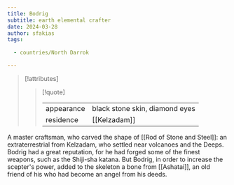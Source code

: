 ```yaml
---
title: Bodrig
subtitle: earth elemental crafter
date: 2024-03-28
author: sfakias
tags:
  
  - countries/North Darrok

---
```

> [!attributes]
> 
> > [!quote]
> >
> > | | |
> > | --- | --- |
> > | appearance | black stone skin, diamond eyes |
> > | residence | [[Kelzadam]] |

A master craftsman, who carved the shape of [[Rod of Stone and Steel]]: an extraterrestrial from Kelzadam, who settled near volcanoes and the Deeps. Bodrig had a great reputation, for he had forged some of the finest weapons, such as the Shiji-sha katana. But Bodrig, in order to increase the scepter's power, added to the skeleton a bone from [[Ashatai]], an old friend of his who had become an angel from his deeds.
